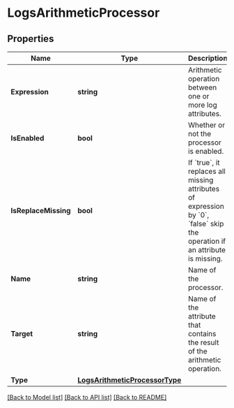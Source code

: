 # LogsArithmeticProcessor

## Properties

Name | Type | Description | Notes
------------ | ------------- | ------------- | -------------
**Expression** | **string** | Arithmetic operation between one or more log attributes. | 
**IsEnabled** | **bool** | Whether or not the processor is enabled. | [optional] [default to false]
**IsReplaceMissing** | **bool** | If &#x60;true&#x60;, it replaces all missing attributes of expression by &#x60;0&#x60;, &#x60;false&#x60; skip the operation if an attribute is missing. | [optional] [default to false]
**Name** | **string** | Name of the processor. | [optional] 
**Target** | **string** | Name of the attribute that contains the result of the arithmetic operation. | 
**Type** | [**LogsArithmeticProcessorType**](LogsArithmeticProcessorType.md) |  | 

[[Back to Model list]](../README.md#documentation-for-models) [[Back to API list]](../README.md#documentation-for-api-endpoints) [[Back to README]](../README.md)


